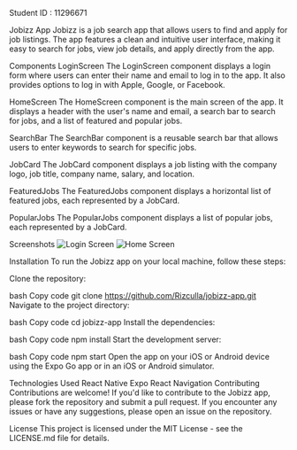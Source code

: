 Student ID : 11296671

Jobizz App
Jobizz is a job search app that allows users to find and apply for job listings. The app features a clean and intuitive user interface, making it easy to search for jobs, view job details, and apply directly from the app.

Components
LoginScreen
The LoginScreen component displays a login form where users can enter their name and email to log in to the app. It also provides options to log in with Apple, Google, or Facebook.

HomeScreen
The HomeScreen component is the main screen of the app. It displays a header with the user's name and email, a search bar to search for jobs, and a list of featured and popular jobs.

SearchBar
The SearchBar component is a reusable search bar that allows users to enter keywords to search for specific jobs.

JobCard
The JobCard component displays a job listing with the company logo, job title, company name, salary, and location.

FeaturedJobs
The FeaturedJobs component displays a horizontal list of featured jobs, each represented by a JobCard.

PopularJobs
The PopularJobs component displays a list of popular jobs, each represented by a JobCard.

Screenshots
![Login Screen](assets/Loginscreen.png)
![Home Screen](assets/Homescrene.png)

Installation
To run the Jobizz app on your local machine, follow these steps:

Clone the repository:

bash
Copy code
git clone https://github.com/Rizculla/jobizz-app.git
Navigate to the project directory:

bash
Copy code
cd jobizz-app
Install the dependencies:

bash
Copy code
npm install
Start the development server:

bash
Copy code
npm start
Open the app on your iOS or Android device using the Expo Go app or in an iOS or Android simulator.

Technologies Used
React Native
Expo
React Navigation
Contributing
Contributions are welcome! If you'd like to contribute to the Jobizz app, please fork the repository and submit a pull request. If you encounter any issues or have any suggestions, please open an issue on the repository.

License
This project is licensed under the MIT License - see the LICENSE.md file for details.

